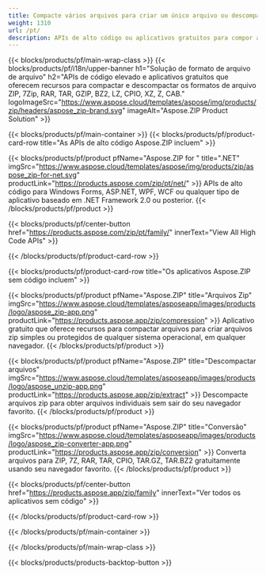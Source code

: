 ```yaml
---
title: Compacte vários arquivos para criar um único arquivo ou descompacte arquivos 
weight: 1310
url: /pt/
description: APIs de alto código ou aplicativos gratuitos para compor arquivos, adicionar entradas ou excluir entradas de arquivos existentes. Criptografe usando ZipCrypto ou AES128, 192 e AES256.
---
```


{{< blocks/products/pf/main-wrap-class >}}
{{< blocks/products/pf/i18n/upper-banner h1="Solução de formato de arquivo de arquivo" h2="APIs de código elevado e aplicativos gratuitos que oferecem recursos para compactar e descompactar os formatos de arquivo ZIP, 7Zip, RAR, TAR, GZIP, BZ2, LZ, CPIO, XZ, Z, CAB." logoImageSrc="https://www.aspose.cloud/templates/aspose/img/products/zip/headers/aspose_zip-brand.svg" imageAlt="Aspose.ZIP Product Solution" >}}

{{< blocks/products/pf/main-container >}}
{{< blocks/products/pf/product-card-row title="As APIs de alto código Aspose.ZIP incluem" >}}

{{< blocks/products/pf/product pfName="Aspose.ZIP for " title=".NET" imgSrc="https://www.aspose.cloud/templates/aspose/img/products/zip/aspose_zip-for-net.svg" productLink="https://products.aspose.com/zip/pt/net/" >}}
APIs de alto código para Windows Forms, ASP.NET, WPF, WCF ou qualquer tipo de aplicativo baseado em .NET Framework 2.0 ou posterior.
{{< /blocks/products/pf/product >}}

{{< blocks/products/pf/center-button href="https://products.aspose.com/zip/pt/family/" innerText="View All High Code APIs" >}}

{{< /blocks/products/pf/product-card-row >}}

{{< blocks/products/pf/product-card-row title="Os aplicativos Aspose.ZIP sem código incluem" >}}

{{< blocks/products/pf/product pfName="Aspose.ZIP" title="Arquivos Zip" imgSrc="https://www.aspose.cloud/templates/asposeapp/images/products/logo/aspose_zip-app.png" productLink="https://products.aspose.app/zip/compression" >}}
Aplicativo gratuito que oferece recursos para compactar arquivos para criar arquivos zip simples ou protegidos de qualquer sistema operacional, em qualquer navegador.
{{< /blocks/products/pf/product >}}

{{< blocks/products/pf/product pfName="Aspose.ZIP" title="Descompactar arquivos" imgSrc="https://www.aspose.cloud/templates/asposeapp/images/products/logo/aspose_unzip-app.png" productLink="https://products.aspose.app/zip/extract" >}}
Descompacte arquivos zip para obter arquivos individuais sem sair do seu navegador favorito.
{{< /blocks/products/pf/product >}}

{{< blocks/products/pf/product pfName="Aspose.ZIP" title="Conversão" imgSrc="https://www.aspose.cloud/templates/asposeapp/images/products/logo/aspose_zip-converter-app.png" productLink="https://products.aspose.app/zip/conversion" >}}
Converta arquivos para ZIP, 7Z, RAR, TAR, CPIO, TAR.GZ, TAR.BZ2 gratuitamente usando seu navegador favorito. 
{{< /blocks/products/pf/product >}}

{{< blocks/products/pf/center-button href="https://products.aspose.app/zip/family" innerText="Ver todos os aplicativos sem código" >}}

{{< /blocks/products/pf/product-card-row >}}

{{< /blocks/products/pf/main-container >}}


{{< /blocks/products/pf/main-wrap-class >}}

{{< blocks/products/products-backtop-button >}}